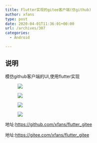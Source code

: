```yaml
---
title: Flutter实现的gitee客户端(仿github)
author: xfans
type: post
date: 2020-04-01T11:36:01+00:00
url: /archives/307
categories:
  - Android

---
```

## 说明

模仿github客户端的UI,使用flutter实现<figure class="wp-block-image size-large">

![][1] </figure> <figure class="wp-block-image size-large">![][1]</figure> <figure class="wp-block-image size-large">![][2]</figure> <figure class="wp-block-image size-large">![][3]</figure> 

地址:<https://github.com/xfans/flutter_gitee>

地址:<https://gitee.com/xfans/flutter_gitee>

 [1]: http://img.xfans.me/xfans/image/gitter_files.jpg
 [2]: http://img.xfans.me/xfans/image/gitter_search.jpg
 [3]: http://img.xfans.me/xfans/image/gitter_details.jpg